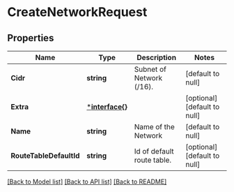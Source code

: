 # CreateNetworkRequest

## Properties
Name | Type | Description | Notes
------------ | ------------- | ------------- | -------------
**Cidr** | **string** | Subnet of Network (/16). | [default to null]
**Extra** | [***interface{}**](interface{}.md) |  | [optional] [default to null]
**Name** | **string** | Name of the Network | [default to null]
**RouteTableDefaultId** | **string** | Id of default route table. | [optional] [default to null]

[[Back to Model list]](../README.md#documentation-for-models) [[Back to API list]](../README.md#documentation-for-api-endpoints) [[Back to README]](../README.md)


